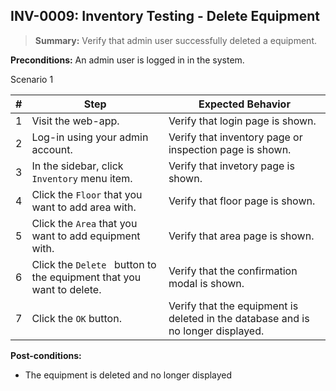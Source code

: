 ## **INV-0009:** Inventory Testing - Delete Equipment  

> **Summary:** Verify that admin user successfully deleted a equipment.  <br>

**Preconditions:**  An admin user is logged in in the system.  

Scenario 1 

 | \# | Step | Expected Behavior | 
 |----|------|-------------------| 
 |  1 |  Visit the web-app.    | Verify that login page is shown.  | 
 |  2 |  Log-in using your admin account.   | Verify that inventory page or inspection page is shown.   | 
 |  3 |  In the sidebar, click `Inventory` menu item.   | Verify that invetory page is shown.   |
 |  4 |  Click the `Floor` that you want to add area with.   | Verify that floor page  is  shown.   |  
 |  5 |  Click the `Area` that you want to add equipment with.   | Verify that area page  is  shown.   |
 |  6 |  Click the `Delete ` button to the equipment that you want to delete.   | Verify that the confirmation modal is shown.   |  
 |  7 |  Click the `OK` button.   | Verify that the equipment is deleted in the database and is no longer displayed.   |  

**Post-conditions:**  

 - The equipment is deleted and no longer displayed

